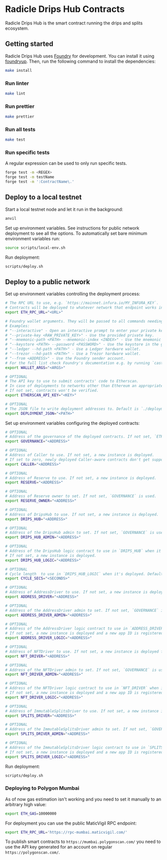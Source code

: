 # Radicle Drips Hub Contracts

Radicle Drips Hub is the smart contract running the drips and splits ecosystem.

## Getting started
Radicle Drips Hub uses [Foundry](https://github.com/foundry-rs/foundry) for development.
You can install it using [foundryup](https://github.com/foundry-rs/foundry#installation).
Then, run the following command to install the dependencies:

```bash
make install
```

### Run linter
```bash
make lint
```

### Run prettier
```bash
make prettier
```

### Run all tests
```bash
make test
```

### Run specific tests
A regular expression can be used to only run specific tests.

```bash
forge test -m <REGEX>
forge test -m testName
forge test -m ':ContractName\.'
```

## Deploy to a local testnet
Start a local testnet node and let it run in the background:

```bash
anvil
```

Set up environment variables.
See instructions for public network deployment to see all the options.
To automatically set bare minimum environment variables run:

```bash
source scripts/local-env.sh
```

Run deployment:

```bash
scripts/deploy.sh
```

## Deploy to a public network

Set up environment variables controlling the deployment process:

```bash
# The RPC URL to use, e.g. `https://mainnet.infura.io/MY_INFURA_KEY`.
# Contracts will be deployed to whatever network that endpoint works in.
export ETH_RPC_URL="<URL>"

# Foundry wallet arguments. They will be passed to all commands needing signing.
# Examples:
# "--interactive" - Open an interactive prompt to enter your private key.
# "--private-key <RAW_PRIVATE_KEY>" - Use the provided private key.
# "--mnemonic-path <PATH> --mnemonic-index <INDEX>" - Use the mnemonic file
# "--keystore <PATH> --password <PASSWORD>" - Use the keystore in the given folder or file.
# "--ledger --hd-path <PATH>" - Use a Ledger hardware wallet.
# "--trezor --hd-path <PATH>" - Use a Trezor hardware wallet.
# "--from <ADDRESS>" - Use the Foundry sender account.
# For the full list check Foundry's documentation e.g. by running `cast wallet address --help`.
export WALLET_ARGS="<ARGS>"

# OPTIONAL
# The API key to use to submit contracts' code to Etherscan.
# In case of deployments to networks other than Ethereum an appropriate equivalent service is used.
# If not set, contracts won't be verified.
export ETHERSCAN_API_KEY="<KEY>"

# OPTIONAL
# The JSON file to write deployment addresses to. Default is `./deployment_<NETWORK_NAME>.json`.
export DEPLOYMENT_JSON="<PATH>"
```

Set up environment variables configuring the deployed contracts:

```bash
# OPTIONAL
# Address of the governance of the deployed contracts. If not set, `ETH_FROM` is used.
export GOVERNANCE="<ADDRESS>"

# OPTIONAL
# Address of Caller to use. If not set, a new instance is deployed.
# If set to zero, newly deployed Caller-aware contracts don't get support for Caller.
export CALLER="<ADDRESS>"

# OPTIONAL
# Address of Reserve to use. If not set, a new instance is deployed.
export RESERVE="<ADDRESS>"

# OPTIONAL
# Address of Reserve owner to set. If not set, `GOVERNANCE` is used.
export RESERVE_OWNER="<ADDRESS>"

# OPTIONAL
# Address of DripsHub to use. If not set, a new instance is deployed.
export DRIPS_HUB="<ADDRESS>"

# OPTIONAL
# Address of the DripsHub admin to set. If not set, `GOVERNANCE` is used.
export DRIPS_HUB_ADMIN="<ADDRESS>"

# OPTIONAL
# Address of the DripsHub logic contract to use in `DRIPS_HUB` when it's deployed.
# If not set, a new instance is deployed.
export DRIPS_HUB_LOGIC="<ADDRESS>"

# OPTIONAL
# Cycle length  to use in `DRIPS_HUB_LOGIC` when it's deployed. Default is 1 week.
export CYCLE_SECS="<SECONDS>"

# OPTIONAL
# Address of AddressDriver to use. If not set, a new instance is deployed for `DRIPS_HUB`.
export ADDRESS_DRIVER="<ADDRESS>"

# OPTIONAL
# Address of the AddressDriver admin to set. If not set, `GOVERNANCE` is used.
export ADDRESS_DRIVER_ADMIN="<ADDRESS>"

# OPTIONAL
# Address of the AddressDriver logic contract to use in `ADDRESS_DRIVER` when it's deployed.
# If not set, a new instance is deployed and a new app ID is registered for `ADDRESS_DRIVER`.
export ADDRESS_DRIVER_LOGIC="<ADDRESS>"

# OPTIONAL
# Address of NFTDriver to use. If not set, a new instance is deployed for `DRIPS_HUB`.
export NFT_DRIVER="<ADDRESS>"

# OPTIONAL
# Address of the NFTDriver admin to set. If not set, `GOVERNANCE` is used.
export NFT_DRIVER_ADMIN="<ADDRESS>"

# OPTIONAL
# Address of the NFTDriver logic contract to use in `NFT_DRIVER` when it's deployed.
# If not set, a new instance is deployed and a new app ID is registered for `NFT_DRIVER`.
export NFT_DRIVER_LOGIC="<ADDRESS>"

# OPTIONAL
# Address of ImmutableSplitsDriver to use. If not set, a new instance is deployed for `DRIPS_HUB`.
export SPLITS_DRIVER="<ADDRESS>"

# OPTIONAL
# Address of the ImmutableSplitsDriver admin to set. If not set, `GOVERNANCE` is used.
export SPLITS_DRIVER_ADMIN="<ADDRESS>"

# OPTIONAL
# Address of the ImmutableSplitsDriver logic contract to use in `SPLITS_DRIVER` when it's deployed.
# If not set, a new instance is deployed and a new app ID is registered for `SPLITS_DRIVER`.
export SPLITS_DRIVER_LOGIC="<ADDRESS>"
```

Run deployment:

```bash
scripts/deploy.sh
```

### Deploying to Polygon Mumbai

As of now gas estimation isn't working and you need to set it manually to an arbitrary high value:

```bash
export ETH_GAS=10000000
```

For deployment you can use the public MaticVigil RPC endpoint:

```bash
export ETH_RPC_URL='https://rpc-mumbai.maticvigil.com/'
```

To publish smart contracts to `https://mumbai.polygonscan.com/` you need to
use the API key generated for an account on regular `https://polygonscan.com/`.
